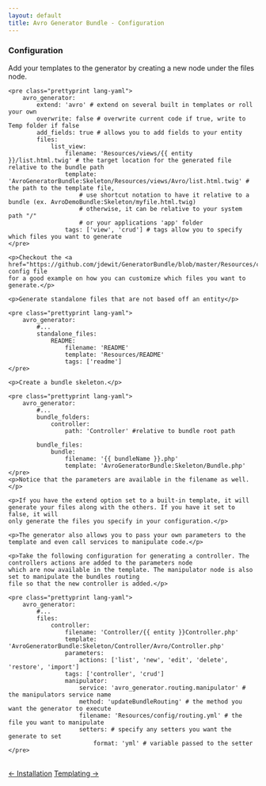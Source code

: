 ```yaml
---
layout: default
title: Avro Generator Bundle - Configuration
---
```

<div class="page-header">
    <h3>Configuration</h3>
</div>
<div>
    <p>Add your templates to the generator by creating a new node under the files node.</p>

    <pre class="prettyprint lang-yaml">
        avro_generator:
            extend: 'avro' # extend on several built in templates or roll your own
            overwrite: false # overwrite current code if true, write to Temp folder if false
            add_fields: true # allows you to add fields to your entity
            files:
                list_view: 
                    filename: 'Resources/views/{{ entity }}/list.html.twig' # the target location for the generated file relative to the bundle path
                    template: 'AvroGeneratorBundle:Skeleton/Resources/views/Avro/list.html.twig' # the path to the template file, 
                        # use shortcut notation to have it relative to a bundle (ex. AvroDemoBundle:Skeleton/myfile.html.twig) 
                        # otherwise, it can be relative to your system path "/"
                        # or your applications 'app' folder
                    tags: ['view', 'crud'] # tags allow you to specify which files you want to generate
    </pre>

    <p>Checkout the <a href="https://github.com/jdewit/GeneratorBundle/blob/master/Resources/config/avro.yml">avro.yml</a> config file 
    for a good example on how you can customize which files you want to generate.</p> 

    <p>Generate standalone files that are not based off an entity</p>

    <pre class="prettyprint lang-yaml">
        avro_generator:
            #...
            standalone_files:
                README: 
                    filename: 'README' 
                    template: 'Resources/README' 
                    tags: ['readme'] 
    </pre>

    <p>Create a bundle skeleton.</p>

    <pre class="prettyprint lang-yaml">
        avro_generator:
            #...
            bundle_folders:
                controller:
                    path: 'Controller' #relative to bundle root path

            bundle_files:
                bundle:
                    filename: '{{ bundleName }}.php'
                    template: 'AvroGeneratorBundle:Skeleton/Bundle.php'
    </pre>
    <p>Notice that the parameters are available in the filename as well.</p> 

    <p>If you have the extend option set to a built-in template, it will generate your files along with the others. If you have it set to false, it will
    only generate the files you specify in your configuration.</p>

    <p>The generator also allows you to pass your own parameters to the template and even call services to manipulate code.</p>

    <p>Take the following configuration for generating a controller. The controllers actions are added to the parameters node
    which are now available in the template. The manipulator node is also set to manipulate the bundles routing
    file so that the new controller is added.</p>

    <pre class="prettyprint lang-yaml">
        avro_generator:
            #...
            files:
                controller: 
                    filename: 'Controller/{{ entity }}Controller.php'
                    template: 'AvroGeneratorBundle:Skeleton/Controller/Avro/Controller.php'
                    parameters: 
                        actions: ['list', 'new', 'edit', 'delete', 'restore', 'import']
                    tags: ['controller', 'crud']
                    manipulator: 
                        service: 'avro_generator.routing.manipulator' # the manipulators service name
                        method: 'updateBundleRouting' # the method you want the generator to execute
                        filename: 'Resources/config/routing.yml' # the file you want to manipulate
                        setters: # specify any setters you want the generate to set
                            format: 'yml' # variable passed to the setter
    </pre>
</div>
<br />
<a class="btn pull-left" href="installation.html">&larr; Installation</a>
<a class="btn pull-right" href="templating.html">Templating &rarr;</a>
